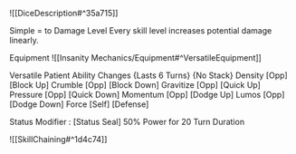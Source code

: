 ![[DiceDescription#^35a715]]

Simple
= to Damage Level
Every skill level increases potential damage linearly.

Equipment
![[Insanity Mechanics/Equipment#^VersatileEquipment]]

Versatile  Patient Ability Changes {Lasts 6 Turns} {No Stack}
Density 	[Opp]	[Block Up]
Crumble 	[Opp]	[Block Down] 
Gravitize 	[Opp]	[Quick Up]	
Pressure 	[Opp]	[Quick Down]
Momentum	[Opp]	[Dodge Up]
Lumos		[Opp]	[Dodge Down]
Force		[Self]	[Defense] 

Status Modifier : [Status Seal] 50% Power for 20 Turn Duration

![[SkillChaining#^1d4c74]]
